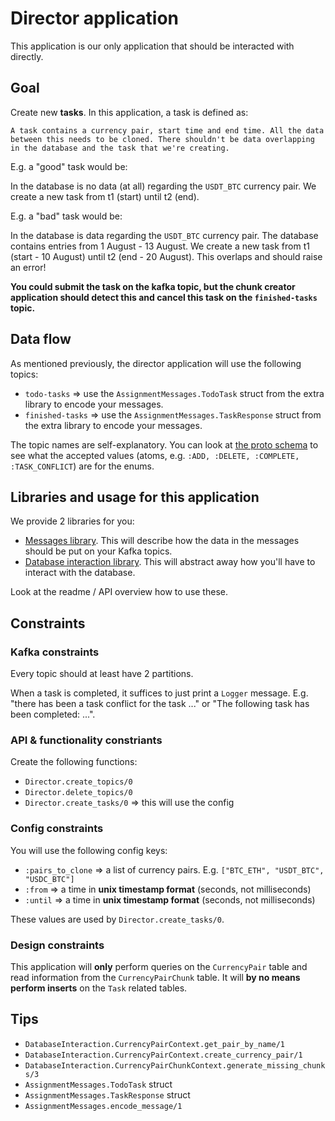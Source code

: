 # Director application

This application is our only application that should be interacted with directly.

## Goal

Create new __tasks__. In this application, a task is defined as:

```text
A task contains a currency pair, start time and end time. All the data between this needs to be cloned. There shouldn't be data overlapping in the database and the task that we're creating.
```

E.g. a "good" task would be:

In the database is no data (at all) regarding the `USDT_BTC` currency pair. We create a new task from t1 (start) until t2 (end).

E.g. a "bad" task would be:

In the database is data regarding the `USDT_BTC` currency pair. The database contains entries from 1 August - 13 August. We create a new task from t1 (start - 10 August) until t2 (end - 20 August). This overlaps and should raise an error!

__You could submit the task on the kafka topic, but the chunk creator application should detect this and cancel this task on the `finished-tasks` topic.__

## Data flow

As mentioned previously, the director application will use the following topics:

* `todo-tasks` => use the `AssignmentMessages.TodoTask` struct from the extra library to encode your messages.
* `finished-tasks` => use the `AssignmentMessages.TaskResponse` struct from the extra library to encode your messages.

The topic names are self-explanatory. You can look at [the proto schema](https://github.com/distributed-applications-2021/assignment-messages/blob/main/protobuf_schemas.proto) to see what the accepted values (atoms, e.g. `:ADD, :DELETE, :COMPLETE, :TASK_CONFLICT`) are for the enums.

## Libraries and usage for this application

We provide 2 libraries for you:

* [Messages library](https://github.com/distributed-applications-2021/assignment-messages). This will describe how the data in the messages should be put on your Kafka topics.
* [Database interaction library](https://github.com/distributed-applications-2021/assignment-database-interaction). This will abstract away how you'll have to interact with the database.

Look at the readme / API overview how to use these.

## Constraints

### Kafka constraints

Every topic should at least have 2 partitions.

When a task is completed, it suffices to just print a `Logger` message. E.g. "there has been a task conflict for the task ..." or "The following task has been completed: ...".

### API & functionality constriants

Create the following functions:

* `Director.create_topics/0`
* `Director.delete_topics/0`
* `Director.create_tasks/0` => this will use the config

### Config constraints

You will use the following config keys:

* `:pairs_to_clone` => a list of currency pairs. E.g. `["BTC_ETH", "USDT_BTC", "USDC_BTC"]`
* `:from` => a time in __unix timestamp format__ (seconds, not milliseconds)
* `:until` => a time in __unix timestamp format__ (seconds, not milliseconds)

These values are used by `Director.create_tasks/0`.

### Design constraints

This application will __only__ perform queries on the `CurrencyPair` table and read information from the `CurrencyPairChunk` table. It will __by no means perform inserts__ on the `Task` related tables.

## Tips

* `DatabaseInteraction.CurrencyPairContext.get_pair_by_name/1`
* `DatabaseInteraction.CurrencyPairContext.create_currency_pair/1`
* `DatabaseInteraction.CurrencyPairChunkContext.generate_missing_chunks/3`
* `AssignmentMessages.TodoTask` struct
* `AssignmentMessages.TaskResponse` struct
* `AssignmentMessages.encode_message/1`
